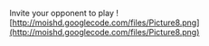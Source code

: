 Invite your opponent to play
![http://moishd.googlecode.com/files/Picture8.png](http://moishd.googlecode.com/files/Picture8.png)